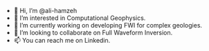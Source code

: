 - 👋 Hi, I’m @ali-hamzeh
- 👀 I’m interested in Computational Geophysics.
- 🌱 I’m currently working on developing FWI for complex geologies.
- 💞️ I’m looking to collaborate on Full Waveform Inversion.
- 📫 You can reach me on Linkedin.

<!---
ali-hamzeh/ali-hamzeh is a ✨ special ✨ repository because its `README.md` (this file) appears on your GitHub profile.
You can click the Preview link to take a look at your changes.
--->
